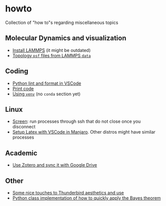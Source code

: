 # howto
Collection of "how to"s regarding miscellaneous topics

## Molecular Dynamics and visualization
- [Install LAMMPS](howto_lammps.md) (it might be outdated)
- [Topology `psf` files from LAMMPS `data`](howto_VMD_psf_from_data.md)

## Coding
- [Python lint and format in VSCode](howto_lint%26format_python_vscode.md)
- [Print code](howto_print_code.md)
- [Using `venv`](howto_venv.md) (no `conda` section yet)

## Linux
- [Screen](howto_screen.md): run processes through ssh that do not close once you disconnect
- [Setup Latex with VSCode in Manjaro](howto_setup_latex.md). Other distros might have similar processes

## Academic
- [Use Zotero and sync it with Google Drive](howto_zotero.md)

## Other
- [Some nice touches to Thunderbird aesthetics and use](howto_setup_thunderbird.md)
- [Python class implementation of how to quickly apply the Bayes theorem](howto_apply_bayes_quickly.py)